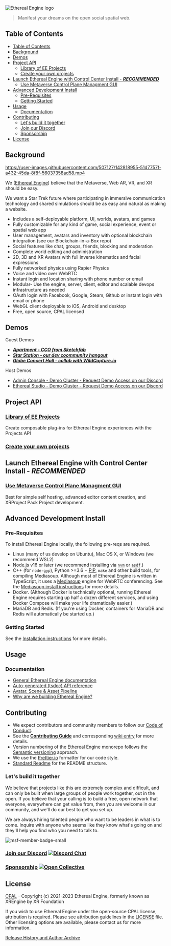 ![Ethereal Engine logo](https://user-images.githubusercontent.com/5104160/181167947-2cf42b34-7dd6-4e71-b840-c25b8cf850e6.png)

> Manifest your dreams on the open social spatial web.

## Table of Contents

- [Table of Contents](#table-of-contents)
- [Background](#background)
- [Demos](#demos)
- [Project API](#project-api)
  - [Library of EE Projects](#library-of-ee-projects)
  - [Create your own projects](#create-your-own-projects)
- [Launch Ethereal Engine with Control Center Install - ***RECOMMENDED***](#launch-ethereal-engine-with-control-center-install---recommended)
  - [Use Metaverse Control Plane Managment GUI](#use-metaverse-control-plane-managment-gui)
- [Advanced Development Install](#advanced-development-install)
  - [Pre-Requisites](#pre-requisites)
  - [Getting Started](#getting-started)
- [Usage](#usage)
  - [Documentation](#documentation)
- [Contributing](#contributing)
  - [Let's build it together](#lets-build-it-together)
  - [Join our Discord  ](#join-our-discord--)
  - [Sponsorship ](#sponsorship-)
- [License](#license)

## Background

https://user-images.githubusercontent.com/507127/142818955-51d7757f-a432-45da-8f8f-56037358ad58.mp4

We ([Ethereal Engine](https://github.com/etherealengine)) believe that the Metaverse, 
Web AR, VR, and XR should be easy.

We want a Star Trek future where participating in immersive communication 
technology and shared simulations should be as easy and natural as making a website.

- Includes a self-deployable platform, UI, worlds, avatars, and games
- Fully customizable for any kind of game, social experience, event or spatial web app
- User management, avatars and inventory with optional blockchain integration (see our Blockchain-in-a-Box repo)
- Social features like chat, groups, friends, blocking and moderation
- Complete world editing and administration
- 2D, 3D and XR Avatars with full inverse kinematics and facial expressions
- Fully networked physics using Rapier Physics
- Voice and video over WebRTC
- Instant login and location sharing with phone number or email
- Modular- Use the engine, server, client, editor and scalable devops infrastructure as needed
- OAuth login with Facebook, Google, Steam, Github or instant login with email or phone
- WebGL client deployable to iOS, Android and desktop
- Free, open source, CPAL licensed

## Demos

Guest Demos

- ***[Apartment - CCO from Sketchfab](https://app.etherealengine.com/location/apartment)***
- ***[Star Station - our dev coommunity hangout](https://app.etherealengine.com/location/sky-station)***
- ***[Globe Concert Hall - collab with WildCapture.io](https://app.etherealengine.com/location/globe-theater)***


Host Demos 

- [Admin Console - Demo Cluster - Request Demo Access on our Discord](https://demo.etherealengine.com/admin)
- [Ethereal Studio - Demo Cluster - Request Demo Access on our Discord](https://demo.etherealengine.com/studio)

## Project API

### [Library of EE Projects](https://github.com/EtherealEngine/project-manifest)

Create composable plug-ins for Ethereal Engine experiences with the Projects API

### [Create your own projects](https://etherealengine.github.io/etherealengine-docs/docs/concepts/projects_api)

## Launch Ethereal Engine with Control Center Install - ***RECOMMENDED***

### [Use Metaverse Control Plane Managment GUI](https://github.com/etherealengine/etherealengine-Control-Center)

Best for simple self hosting, advanced editor content creation, and XRProject Pack Project development.

## Advanced Development Install

### Pre-Requisites

To install Ethereal Engine locally, the following pre-reqs are required.

* Linux (many of us develop on Ubuntu), Mac OS X, or Windows (we recommend WSL2)
* Node.js v16 or later (we recommend installing via [`nvm`](https://github.com/nvm-sh/nvm)
  or [`asdf`](https://github.com/asdf-vm/asdf).)
* C++ (for `node-gyp`), Python >=3.6 + [PIP](https://pypi.org/project/pip/), `make`
  and other build tools, for compiling Mediasoup.
  Although most of Ethereal Engine is written in TypeScript, it uses a [Mediasoup](https://mediasoup.org/)
  engine for WebRTC conferencing. See the [Mediasoup install instructions](https://mediasoup.org/documentation/v3/mediasoup/installation/)
  for more details.
* Docker. (Although Docker is technically optional, running Ethereal Engine requires starting up
  half a dozen different services, and using Docker Compose will make your life dramatically
  easier.)
* MariaDB and Redis. (If you're using Docker, containers for MariaDB and Redis 
  will automatically be started up.)

### Getting Started

See the [Installation instructions](https://etherealengine.github.io/etherealengine-docs/docs/installation/)
for more details.

## Usage

### Documentation

* [General Ethereal Engine documentation](https://etherealengine.github.io/etherealengine-docs/docs)
* [Auto-generated (tsdoc) API reference](https://etherealengine.github.io/etherealengine-docs/docs/generated/common/)
* [Avatar, Scene & Asset Pipeline](https://github.com/etherealengine/etherealengine/wiki/Avatar,-Scene-&-Asset-Pipeline)
* [Why are we building Ethereal Engine?](https://etherealengine.github.io/etherealengine-docs/docs/)

## Contributing

* We expect contributors and community members to follow our
  [Code of Conduct](CODE_OF_CONDUCT.md).
* See the **[Contributing Guide](CONTRIBUTING.md)** and corresponding
  [wiki entry](https://github.com/etherealengine/etherealengine/wiki/Contributing)
  for more details.
* Version numbering of the Ethereal Engine monorepo follows the
  [Semantic versioning](http://semver.org/) approach.
* We use the [Prettier.io](https://prettier.io/) formatter for our code style.
* [Standard Readme](https://github.com/RichardLitt/standard-readme) for
  the README structure.

### Let's build it together

We believe that projects like this are extremely complex and difficult, and can 
only be built when large groups of people work together, out in the open. If you 
believe that your calling is to build a free, open network that everyone, 
everywhere can get value from, then you are welcome in our community, and we'll 
do our best to get you set up.

We are always hiring talented people who want to be leaders in what is to come. 
Inquire with anyone who seems like they know what's going on and they'll help 
you find who you need to talk to.

![msf-member-badge-small](https://user-images.githubusercontent.com/5104160/181168132-57a91f8b-16c9-45f0-a0ee-c89f8f018a80.png)

### [Join our Discord](https://discord.gg/xrf)  [![Discord Chat](https://img.shields.io/discord/692672143053422678.svg)](https://discord.gg/xrf)

### [Sponsorship](https://opencollective.com/etherealengine) [![Open Collective](https://opencollective.com/etherealengine/tiers/badge.svg)](https://opencollective.com/etherealengine)

## License
[CPAL](LICENSE) - Copyright (c) 2021-2023 Ethereal Engine, formerly known as XREngine by XR Foundation

If you wish to use Ethereal Engine under the open-source CPAL license, attribution is required. 
Please see attribution guidelines in the [LICENSE](LICENSE) file.
Other licensing options are available, please contact us for more information.

[Release History and Author Archive](/HISTORY.md)
